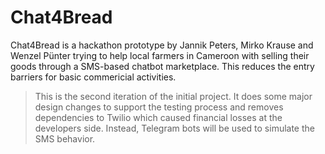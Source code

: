 # Chat4Bread

Chat4Bread is a hackathon prototype by Jannik Peters, Mirko Krause and Wenzel Pünter trying to help local farmers in Cameroon with
selling their goods through a SMS-based chatbot marketplace. This reduces the entry barriers for basic commericial activities.

> This is the second iteration of the initial project. It does some major design changes to
> support the testing process and removes dependencies to Twilio which caused financial losses
> at the developers side. Instead, Telegram bots will be used to simulate the SMS behavior.